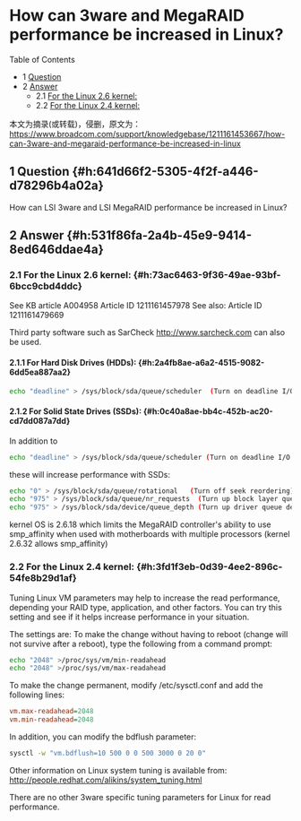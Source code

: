 # How can 3ware and MegaRAID performance be increased in Linux?


<div class="ox-hugo-toc toc has-section-numbers">

<div class="heading">Table of Contents</div>

- <span class="section-num">1</span> [Question](#h:641d66f2-5305-4f2f-a446-d78296b4a02a)
- <span class="section-num">2</span> [Answer](#h:531f86fa-2a4b-45e9-9414-8ed646ddae4a)
    - <span class="section-num">2.1</span> [For the Linux 2.6 kernel:](#h:73ac6463-9f36-49ae-93bf-6bcc9cbd4ddc)
    - <span class="section-num">2.2</span> [For the Linux 2.4 kernel:](#h:3fd1f3eb-0d39-4ee2-896c-54fe8b29d1af)

</div>
<!--endtoc-->


本文为摘录(或转载)，侵删，原文为： https://www.broadcom.com/support/knowledgebase/1211161453667/how-can-3ware-and-megaraid-performance-be-increased-in-linux



## <span class="section-num">1</span> Question {#h:641d66f2-5305-4f2f-a446-d78296b4a02a}

How can LSI 3ware and LSI MegaRAID performance be increased in Linux?


## <span class="section-num">2</span> Answer {#h:531f86fa-2a4b-45e9-9414-8ed646ddae4a}


### <span class="section-num">2.1</span> For the Linux 2.6 kernel: {#h:73ac6463-9f36-49ae-93bf-6bcc9cbd4ddc}

See KB article A004958 Article ID 1211161457978
See also: Article ID 1211161479669

Third party software such as SarCheck <http://www.sarcheck.com> can also be used.


#### <span class="section-num">2.1.1</span> For Hard Disk Drives (HDDs): {#h:2a4fb8ae-a6a2-4515-9082-6dd5ea887aa2}

```sh
echo "deadline" > /sys/block/sda/queue/scheduler  (Turn on deadline I/O scheduler)
```


#### <span class="section-num">2.1.2</span> For Solid State Drives (SSDs): {#h:0c40a8ae-bb4c-452b-ac20-cd7dd087a7dd}

In addition to

```sh
echo "deadline" > /sys/block/sda/queue/scheduler (Turn on deadline I/O scheduler)
```

these will increase performance with SSDs:

```sh
echo "0" > /sys/block/sda/queue/rotational   (Turn off seek reordering)
echo "975" > /sys/block/sda/queue/nr_requests  (Turn up block layer queue depth for sda to 975)
echo "975" > /sys/block/sda/device/queue_depth (Turn up driver queue depth for sda to 975)
```

kernel OS is 2.6.18 which limits the MegaRAID controller's ability to use smp_affinity when used with motherboards with multiple processors (kernel 2.6.32 allows smp_affinity)


### <span class="section-num">2.2</span> For the Linux 2.4 kernel: {#h:3fd1f3eb-0d39-4ee2-896c-54fe8b29d1af}

Tuning Linux VM parameters may help to increase the read performance, depending your RAID type, application, and other factors. You can try this setting and see if it helps increase performance in your situation.

The settings are: To make the change without having to reboot (change will not survive after a reboot), type the following from a command prompt:

```sh
echo "2048" >/proc/sys/vm/min-readahead
echo "2048" >/proc/sys/vm/max-readahead
```

To make the change permanent, modify /etc/sysctl.conf and add the following lines:

```cfg
vm.max-readahead=2048
vm.min-readahead=2048
```

In addition, you can modify the bdflush parameter:

```sh
sysctl -w "vm.bdflush=10 500 0 0 500 3000 0 20 0"
```

Other information on Linux system tuning is available from: <http://people.redhat.com/alikins/system_tuning.html>

There are no other 3ware specific tuning parameters for Linux for read performance.

